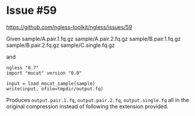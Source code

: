 # Issue #59

https://github.com/ngless-toolkit/ngless/issues/59


Given
    sample/A.pair.1.fq.gz
    sample/A.pair.2.fq.gz
    sample/B.pair.1.fq.gz
    sample/B.pair.2.fq.gz
    sample/C.single.fq.gz

and

    ngless "0.7"
    import "mocat" version "0.0"

    input = load_mocat_sample(sample)
    write(input, ofile=tmpdir/output.fq)

Produces `output.pair.1.fq`, `output.pair.2.fq`, `output.single.fq` all in the
original compression instead of following the extension provided.

